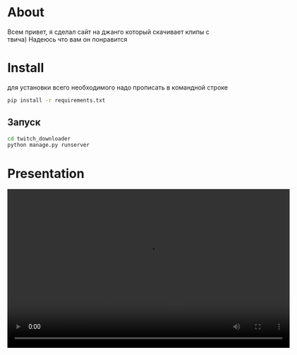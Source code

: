 # About 

Всем привет, я сделал сайт на джанго который скачивает клипы с твича)
Надеюсь что вам он понравится

# Install

для установки всего необходимого надо прописать в командной строке

```bash
pip install -r requirements.txt
```

## Запуск 
```bash
cd twitch_downloader
python manage.py runserver
```

# Presentation

<video width="640" height="360" controls>
  <source src="presentation/clips/presentation.mp4" type="video/mp4">
  Ваш браузер не поддерживает видео тег.
</video>
